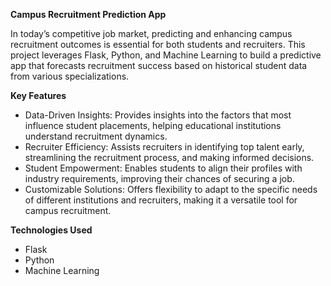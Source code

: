 **Campus Recruitment Prediction App**

In today’s competitive job market, predicting and enhancing campus recruitment outcomes is essential for both students and recruiters. This project leverages Flask, Python, and Machine Learning to build a predictive app that forecasts recruitment success based on historical student data from various specializations.

**Key Features**
- Data-Driven Insights: Provides insights into the factors that most influence student placements, helping educational institutions understand recruitment dynamics.
- Recruiter Efficiency: Assists recruiters in identifying top talent early, streamlining the recruitment process, and making informed decisions.
- Student Empowerment: Enables students to align their profiles with industry requirements, improving their chances of securing a job.
- Customizable Solutions: Offers flexibility to adapt to the specific needs of different institutions and recruiters, making it a versatile tool for campus recruitment.
 
**Technologies Used**
- Flask
- Python
- Machine Learning

